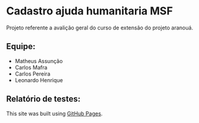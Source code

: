 # Cadastro ajuda humanitaria MSF
Projeto referente a avalição geral do curso de extensão do projeto aranouá.

## Equipe:

- Matheus Assunção
- Carlos Mafra
- Carlos Pereira
- Leonardo Henrique

## Relatório de testes:

This site was built using [GitHub Pages](https://pages.github.com/).
